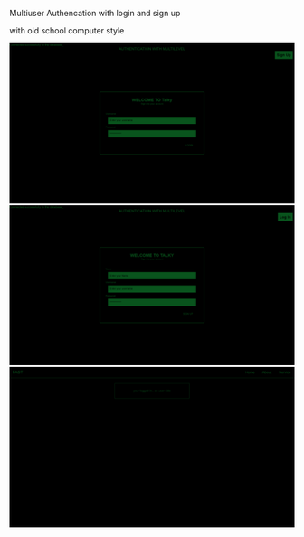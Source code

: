 Multiuser Authencation with login and sign up 

with old school computer style

<img src="img/Screenshot 2024-10-21 082845.png" />
<img src="img/Screenshot 2024-10-21 082853.png" />
<img src="img//Screenshot 2024-10-21 082909.png" />
